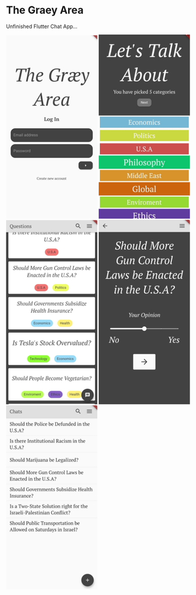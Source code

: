 # The Graey Area

Unfinished Flutter Chat App...

<img src="readme-images/login.jpeg" width=250></img>
<img src="readme-images/categorypicker.jpeg" width=250></img>
<img src="readme-images/newquestions.jpeg" width=250></img>
<img src="readme-images/question.jpeg" width=250></img>
<img src="readme-images/activechats.jpeg" width=250></img>
